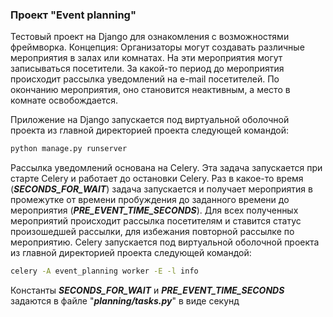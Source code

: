 ### Проект "Event planning"

Тестовый проект на Django для ознакомления с возможностями фреймворка. 
Концепция: 
Организаторы могут создавать различные мероприятия в залах или комнатах. На эти мероприятия могут записываться посетители. За какой-то период до мероприятия происходит рассылка уведомлений на e-mail посетителей. По окончанию мероприятия, оно становится неактивным, а место в комнате освобождается.

Приложение на Django запускается под виртуальной оболочной проекта из главной директорией проекта следующей командой:
```bash
python manage.py runserver
```
Рассылка уведомлений основана на Celery. Эта задача запускается при старте Celery и работает до остановки Celery. Раз в какое-то время (***SECONDS_FOR_WAIT***) задача запускается и получает мероприятия в промежутке от времени пробуждения до заданного времени до мероприятия (***PRE_EVENT_TIME_SECONDS***). Для всех полученных мероприятий происходит рассылка посетителям и ставится статус произошедшей рассылки, для избежания повторной рассылке по мероприятию.
Celery запускается под виртуальной оболочной проекта из главной директорией проекта следующей командой:
```bash
celery -A event_planning worker -E -l info
```
Константы ***SECONDS_FOR_WAIT*** и ***PRE_EVENT_TIME_SECONDS*** задаются в файле "***planning/tasks.py***" в виде секунд
